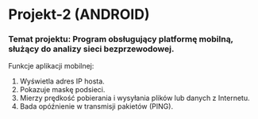 # Projekt-2 (ANDROID)
### Temat projektu: Program obsługujący platformę mobilną, służący do analizy sieci bezprzewodowej.

Funkcje aplikacji mobilnej:
1. Wyświetla adres IP hosta.
2. Pokazuje maskę podsieci.
3. Mierzy prędkość pobierania i wysyłania plików lub danych z Internetu.
4. Bada opóźnienie w transmisji pakietów (PING).
